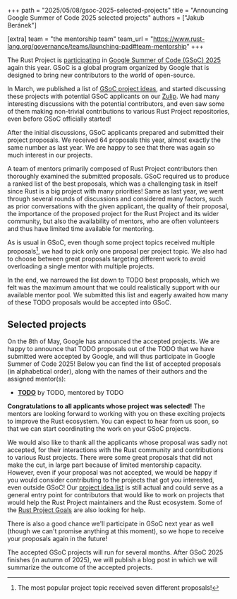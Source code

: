+++
path = "2025/05/08/gsoc-2025-selected-projects"
title = "Announcing Google Summer of Code 2025 selected projects"
authors = ["Jakub Beránek"]

[extra]
team = "the mentorship team"
team_url = "https://www.rust-lang.org/governance/teams/launching-pad#team-mentorship"
+++

The Rust Project is [participating][gsoc blog post] in [Google Summer of Code (GSoC) 2025][gsoc] again this year. GSoC is a global program organized by Google that is designed to bring new contributors to the world of open-source.

In March, we published a list of [GSoC project ideas][project idea list], and started discussing these projects with potential GSoC applicants on our [Zulip][zulip gsoc]. We had many interesting discussions with the potential contributors, and even saw some of them making non-trivial contributions to various Rust Project repositories, even before GSoC officially started!

After the initial discussions, GSoC applicants prepared and submitted their project proposals. We received 64 proposals this year, almost exactly the same number as last year. We are happy to see that there was again so much interest in our projects.

A team of mentors primarily composed of Rust Project contributors then thoroughly examined the submitted proposals. GSoC required us to produce a ranked list of the best proposals, which was a challenging task in itself since Rust is a big project with many priorities! Same as last year, we went through several rounds of discussions and considered many factors, such as prior conversations with the given applicant, the quality of their proposal, the importance of the proposed project for the Rust Project and its wider community, but also the availability of mentors, who are often volunteers and thus have limited time available for mentoring.

As is usual in GSoC, even though some project topics received multiple proposals[^most-popular], we had to pick only one proposal per project topic. We also had to choose between great proposals targeting different work to avoid overloading a single mentor with multiple projects.

[^most-popular]: The most popular project topic received seven different proposals!

In the end, we narrowed the list down to TODO best proposals, which we felt was the maximum amount that we could realistically support with our available mentor pool. We submitted this list and eagerly awaited how many of these TODO proposals would be accepted into GSoC.

## Selected projects
On the 8th of May, Google has announced the accepted projects. We are happy to announce that TODO proposals out of the TODO that we have submitted were accepted by Google, and will thus participate in Google Summer of Code 2025! Below you can find the list of accepted proposals (in alphabetical order), along with the names of their authors and the assigned mentor(s):

- **[TODO](TODO)** by TODO, mentored by TODO

**Congratulations to all applicants whose project was selected!** The mentors are looking forward to working with you on these exciting projects to improve the Rust ecosystem. You can expect to hear from us soon, so that we can start coordinating the work on your GSoC projects.

We would also like to thank all the applicants whose proposal was sadly not accepted, for their interactions with the Rust community and contributions to various Rust projects. There were some great proposals that did not make the cut, in large part because of limited mentorship capacity. However, even if your proposal was not accepted, we would be happy if you would consider contributing to the projects that got you interested, even outside GSoC! Our [project idea list][project idea list] is still actual and could serve as a general entry point for contributors that would like to work on projects that would help the Rust Project maintainers and the Rust ecosystem. Some of the [Rust Project Goals][rust project goals] are also looking for help.

There is also a good chance we'll participate in GSoC next year as well (though we can't promise anything at this moment), so we hope to receive your proposals again in the future!

The accepted GSoC projects will run for several months. After GSoC 2025 finishes (in autumn of 2025), we will publish a blog post in which we will summarize the outcome of the accepted projects.

[gsoc]: https://summerofcode.withgoogle.com
[gsoc blog post]: https://blog.rust-lang.org/2025/03/03/Rust-participates-in-GSoC-2025.html
[zulip gsoc]: https://rust-lang.zulipchat.com/#narrow/stream/421156-gsoc
[project idea list]: https://github.com/rust-lang/google-summer-of-code
[rust project goals]: https://rust-lang.github.io/rust-project-goals/2025h1/goals.html
